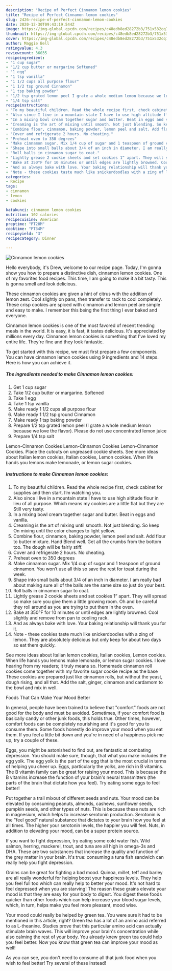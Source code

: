 ```yaml
---
description: "Recipe of Perfect Cinnamon lemon cookies"
title: "Recipe of Perfect Cinnamon lemon cookies"
slug: 2426-recipe-of-perfect-cinnamon-lemon-cookies
date: 2020-12-30T09:43:19.544Z
image: https://img-global.cpcdn.com/recipes/c48edb8ed28272b3/751x532cq70/cinnamon-lemon-cookies-recipe-main-photo.jpg
thumbnail: https://img-global.cpcdn.com/recipes/c48edb8ed28272b3/751x532cq70/cinnamon-lemon-cookies-recipe-main-photo.jpg
cover: https://img-global.cpcdn.com/recipes/c48edb8ed28272b3/751x532cq70/cinnamon-lemon-cookies-recipe-main-photo.jpg
author: Maggie Bell
ratingvalue: 4.3
reviewcount: 36035
recipeingredient:
- "1 cup sugar"
- "1/2 cup butter or margarine Softened"
- "1 egg"
- "1 tsp vanilla"
- "1 1/2 cups all purpose flour"
- "1 1/2 tsp ground Cinnamon"
- "1 tsp baking powder"
- "1/2 tsp grated lemon peel I grate a whole medium lemon because we love the flavor Please do not use concentrated lemon juice"
- "1/4 tsp salt"
recipeinstructions:
- "To my beautiful children. Read the whole recipe first, check cabinet for supplies and then start. I’m watching you."
- "Also since I live in a mountain state I have to use high altitude flour in lieu of all purpose. Which means my cookies are a little flat but they are Still very tasty."
- "In a mixing bowl cream together sugar and butter. Beat in eggs and vanilla."
- "Creaming is the art of mixing until smooth. Not just blending. So keep On mixing until the color changes to light yellow."
- "Combine flour, cinnamon, baking powder, lemon peel and salt. Add flour to butter mixture. Hand Blend well. Get all the crumbs from the bottom too. The dough will be fairly stiff."
- "Cover and refrigerate 2 hours. No cheating."
- "Preheat oven to 350 degrees"
- "Make cinnamon sugar. Mix 1/4 cup of sugar and 1 teaspoon of ground cinnamon. You won’t use all this so save the rest for toast during the week."
- "Shape into small balls about 3/4 of an inch in diameter. I am really bad about making sure all of the balls are the same size so just do your best."
- "Roll balls in cinnamon sugar to coat."
- "Lightly grease 2 cookie sheets and set cookies 1” apart. They will spread so make sure you give them a little growing room. Oh and be careful they roll around as you are trying to put them in the oven."
- "Bake at 350°F for 10 minutes or until edges are lightly browned. Cool slightly and remove from pan to cooling rack."
- "And as always bake with love. Your baking relationship will thank you for it."
- "Note - these cookies taste much like snickerdoodles with a zing of lemon. They are absolutely delicious but only keep for about two days so eat them quickly."
categories:
- Recipe
tags:
- cinnamon
- lemon
- cookies

katakunci: cinnamon lemon cookies 
nutrition: 102 calories
recipecuisine: American
preptime: "PT20M"
cooktime: "PT34M"
recipeyield: "3"
recipecategory: Dinner

---
```



![Cinnamon lemon cookies](https://img-global.cpcdn.com/recipes/c48edb8ed28272b3/751x532cq70/cinnamon-lemon-cookies-recipe-main-photo.jpg)

Hello everybody, it's Drew, welcome to our recipe page. Today, I'm gonna show you how to prepare a distinctive dish, cinnamon lemon cookies. One of my favorites food recipes. This time, I am going to make it a bit tasty. This is gonna smell and look delicious.

These cinnamon cookies are given a hint of citrus with the addition of lemon zest. Cool slightly on pans, then transfer to rack to cool completely. These crisp cookies are spiced with cinnamon and lemon peel are simple and easy to make. I remember this being the first thing I ever baked and everyone.

Cinnamon lemon cookies is one of the most favored of recent trending meals in the world. It is easy, it is fast, it tastes delicious. It's appreciated by millions every day. Cinnamon lemon cookies is something that I've loved my entire life. They're fine and they look fantastic.


To get started with this recipe, we must first prepare a few components. You can have cinnamon lemon cookies using 9 ingredients and 14 steps. Here is how you can achieve it.

<!--inarticleads1-->

##### The ingredients needed to make Cinnamon lemon cookies:

1. Get 1 cup sugar
1. Take 1/2 cup butter or margarine. Softened
1. Take 1 egg
1. Take 1 tsp vanilla
1. Make ready 1 1/2 cups all purpose flour
1. Make ready 1 1/2 tsp ground Cinnamon
1. Make ready 1 tsp baking powder
1. Prepare 1/2 tsp grated lemon peel (I grate a whole medium lemon because we love the flavor). Please do not use concentrated lemon juice
1. Prepare 1/4 tsp salt


Lemon-Cinnamon Cookies Lemon-Cinnamon Cookies Lemon-Cinnamon Cookies. Place the cutouts on ungreased cookie sheets. See more ideas about Italian lemon cookies, Italian cookies, Lemon cookies. When life hands you lemons make lemonade, or lemon sugar cookies. 

<!--inarticleads2-->

##### Instructions to make Cinnamon lemon cookies:

1. To my beautiful children. Read the whole recipe first, check cabinet for supplies and then start. I’m watching you.
1. Also since I live in a mountain state I have to use high altitude flour in lieu of all purpose. Which means my cookies are a little flat but they are Still very tasty.
1. In a mixing bowl cream together sugar and butter. Beat in eggs and vanilla.
1. Creaming is the art of mixing until smooth. Not just blending. So keep On mixing until the color changes to light yellow.
1. Combine flour, cinnamon, baking powder, lemon peel and salt. Add flour to butter mixture. Hand Blend well. Get all the crumbs from the bottom too. The dough will be fairly stiff.
1. Cover and refrigerate 2 hours. No cheating.
1. Preheat oven to 350 degrees
1. Make cinnamon sugar. Mix 1/4 cup of sugar and 1 teaspoon of ground cinnamon. You won’t use all this so save the rest for toast during the week.
1. Shape into small balls about 3/4 of an inch in diameter. I am really bad about making sure all of the balls are the same size so just do your best.
1. Roll balls in cinnamon sugar to coat.
1. Lightly grease 2 cookie sheets and set cookies 1” apart. They will spread so make sure you give them a little growing room. Oh and be careful they roll around as you are trying to put them in the oven.
1. Bake at 350°F for 10 minutes or until edges are lightly browned. Cool slightly and remove from pan to cooling rack.
1. And as always bake with love. Your baking relationship will thank you for it.
1. Note - these cookies taste much like snickerdoodles with a zing of lemon. They are absolutely delicious but only keep for about two days so eat them quickly.


See more ideas about Italian lemon cookies, Italian cookies, Lemon cookies. When life hands you lemons make lemonade, or lemon sugar cookies. I love hearing from my readers; it truly means so. Homemade cinnamon roll cookies come together with my favorite sugar cookie recipe as the base These cookies are prepared just like cinnamon rolls, but without the yeast, dough rising, and all that. Add the salt, ginger, cinnamon and cardamom to the bowl and mix in well. 

Foods That Can Make Your Mood Better


In general, people have been trained to believe that "comfort" foods are not good for the body and must be avoided. Sometimes, if your comfort food is basically candy or other junk foods, this holds true. Other times, however, comfort foods can be completely nourishing and it's good for you to consume them. Some foods honestly do improve your mood when you eat them. If you feel a little bit down and you're in need of a happiness pick me up, try a couple of these.

Eggs, you might be astonished to find out, are fantastic at combating depression. You should make sure, though, that what you make includes the egg yolk. The egg yolk is the part of the egg that is the most crucial in terms of helping you cheer up. Eggs, particularly the yolks, are rich in B vitamins. The B vitamin family can be great for raising your mood. This is because the B vitamins increase the function of your brain's neural transmitters (the parts of the brain that dictate how you feel). Try eating some eggs to feel better!

Put together a trail mixout of different seeds and nuts. Your mood can be elevated by consuming peanuts, almonds, cashews, sunflower seeds, pumpkin seeds, and other types of nuts. This is because these nuts are rich in magnesium, which helps to increase serotonin production. Serotonin is the "feel good" natural substance that dictates to your brain how you feel at all times. The higher your serotonin levels, the happier you will feel. Nuts, in addition to elevating your mood, can be a super protein source.

If you want to fight depression, try eating some cold water fish. Wild salmon, herring, mackerel, trout, and tuna are all high in omega-3s and DHA. These are two substances that increase the quality and function of the grey matter in your brain. It's true: consuming a tuna fish sandwich can really help you fight depression. 

Grains can be great for fighting a bad mood. Quinoa, millet, teff and barley are all really wonderful for helping boost your happiness levels. They help you feel full too which can really help to better your mood. It's not hard to feel depressed when you are starving! The reason these grains elevate your mood is that they are easy for your body to digest. You digest these foods quicker than other foods which can help increase your blood sugar levels, which, in turn, helps make you feel more pleasant, mood wise.

Your mood could really be helped by green tea. You were sure it had to be mentioned in this article, right? Green tea has a lot of an amino acid referred to as L-theanine. Studies prove that this particular amino acid can actually stimulate brain waves. This will improve your brain's concentration while also calming the rest of your body. You already knew green tea could help you feel better. Now you know that green tea can improve your mood as well!

As you can see, you don't need to consume all that junk food when you wish to feel better! Try several of these instead!

